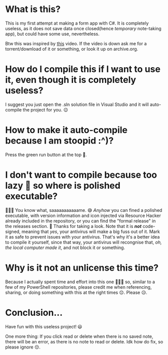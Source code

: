 # What is this?
This is my first attempt at making a form app with C#. It is completely useless, as it does not save data once closed(hence *temporary* note-taking app), but could have some use, nevertheless. 

Btw this was inspired by [this](https://www.youtube.com/watch?v=8vAx0kObdps) video. If the video is down ask me for a torrent/download of it or something, or look it up on archive.org.

# How do I compile this if I want to use it, even though it is completely useless?
I suggest you just open the .sln solution file in Visual Studio and it will auto-compile the project for you. 😉

# How to make it auto-compile because I am stoopid :^)?
Press the green run button at the top 🙂.

# I don't want to compile because too lazy 🤡 so where is polished executable?
🤡🤡🤡 You know what, saaaaaaaaaaame. 😅 *Anyhow* you can fined a polished executable, with version information and icon injected via Resource Hacker already included in the repository, or you can find the "formal release" in the releases section. 🤣 Thanks for taking a look. Note that it is ***not*** code-signed, meaning that *yes*, your antivirus will make a big fuss out of it. Mark it as safe to prevent issues with your antivirus. That's why it's a better idea to compile it yourself, since that way, your antivirus will recongnise that, *oh, the local computer made it*, and not block it or something.

# Why is it not an unlicense this time?
Because I actually spent time and effort into this one 🤣🤡🤣 so, similar to a few of my PowerShell repositories, please credit me when referencing, sharing, or doing something with this at the right times 😔. Please 😥.

# Conclusion...
Have fun with this useless project! 😃

One more thing: If you click read or delete when there is no saved note, there will be an error, as there is no note to read or delete. Idk how do fix, so please ignore 😔.
